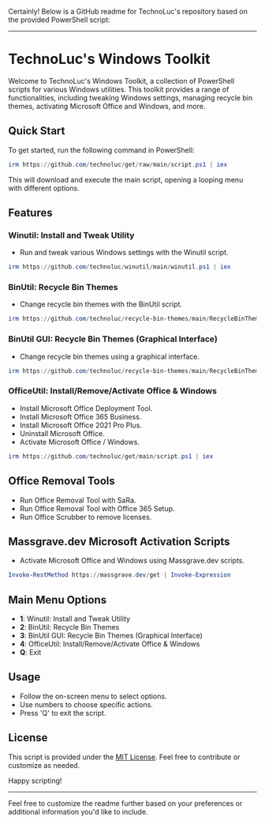 Certainly! Below is a GitHub readme for TechnoLuc's repository based on the provided PowerShell script:

---

# TechnoLuc's Windows Toolkit

Welcome to TechnoLuc's Windows Toolkit, a collection of PowerShell scripts for various Windows utilities. This toolkit provides a range of functionalities, including tweaking Windows settings, managing recycle bin themes, activating Microsoft Office and Windows, and more.

## Quick Start

To get started, run the following command in PowerShell:

```powershell
irm https://github.com/technoluc/get/raw/main/script.ps1 | iex
```

This will download and execute the main script, opening a looping menu with different options.

## Features

### Winutil: Install and Tweak Utility

- Run and tweak various Windows settings with the Winutil script.

```powershell
irm https://github.com/technoluc/winutil/main/winutil.ps1 | iex
```

### BinUtil: Recycle Bin Themes

- Change recycle bin themes with the BinUtil script.

```powershell
irm https://github.com/technoluc/recycle-bin-themes/main/RecycleBinThemes.ps1 | iex
```

### BinUtil GUI: Recycle Bin Themes (Graphical Interface)

- Change recycle bin themes using a graphical interface.

```powershell
irm https://github.com/technoluc/recycle-bin-themes/main/RecycleBinThemesGUI.ps1 | iex
```

### OfficeUtil: Install/Remove/Activate Office & Windows

- Install Microsoft Office Deployment Tool.
- Install Microsoft Office 365 Business.
- Install Microsoft Office 2021 Pro Plus.
- Uninstall Microsoft Office.
- Activate Microsoft Office / Windows.

```powershell
irm https://github.com/technoluc/get/main/script.ps1 | iex
```

## Office Removal Tools

- Run Office Removal Tool with SaRa.
- Run Office Removal Tool with Office 365 Setup.
- Run Office Scrubber to remove licenses.

## Massgrave.dev Microsoft Activation Scripts

- Activate Microsoft Office and Windows using Massgrave.dev scripts.

```powershell
Invoke-RestMethod https://massgrave.dev/get | Invoke-Expression
```

## Main Menu Options

- **1**: Winutil: Install and Tweak Utility
- **2**: BinUtil: Recycle Bin Themes
- **3**: BinUtil GUI: Recycle Bin Themes (Graphical Interface)
- **4**: OfficeUtil: Install/Remove/Activate Office & Windows
- **Q**: Exit

## Usage

- Follow the on-screen menu to select options.
- Use numbers to choose specific actions.
- Press 'Q' to exit the script.

## License

This script is provided under the [MIT License](LICENSE). Feel free to contribute or customize as needed.

Happy scripting!

---

Feel free to customize the readme further based on your preferences or additional information you'd like to include.
